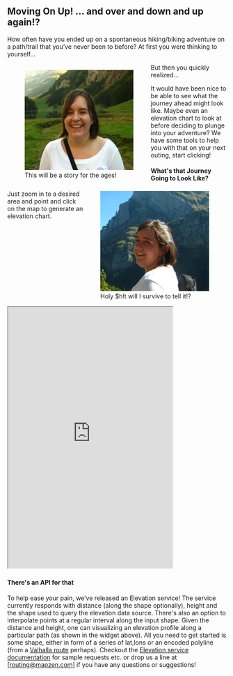 ## Moving On Up! ... and over and down and up again!?

How often have you ended up on a spontaneous hiking/biking adventure on a path/trail that you’ve never been to before? At first you were thinking to yourself...

<div id="main">
<div id="fig1" style="float:left">
<figure>
<img src="images/sure.jpg" alt="Yay!" width="250" height="230">
<figcaption>This will be a story for the ages!</figcaption>
</figure>
</div>
<div id="segway" style="float:center">
But then you quickly realized...
</div>
<div id="fig2" style="float:right">
<figure>
<img src="images/unsure.jpg" alt="Bleh.." width="250" height="230">
<figcaption>Holy $h!t will I survive to tell it!?</figcaption>
</figure>
</div>
</div>

It would have been nice to be able to see what the journey ahead might look like. Maybe even an elevation chart to look at before deciding to plunge into your adventure? We have some tools to help you with that on your next outing, start clicking!

#### What's that Journey Going to Look Like?

Just zoom in to a desired area and point and click on the map to generate an elevation chart.

<iframe src="http://valhalla.github.io/demos/elevation/" style="background-color:#fff; height:600px; width:75%; float:center;"></iframe>

#### There's an API for that

To help ease your pain, we’ve released an Elevation service! The service currently responds with distance (along the shape optionally), height and the shape used to query the elevation data source. There's also an option to interpolate points at a regular interval along the input shape. Given the distance and height, one can visualizing an elevation profile along a particular path (as shown in the widget above). All you need to get started is some shape, either in form of a series of lat,lons or an encoded polyline (from a [Valhalla route]() perhaps). Checkout the [Elevation service documentation](https://github.com/valhalla/valhalla-docs.git) for sample requests etc. or drop us a line at [routing@mapzen.com] if you have any questions or suggestions!
